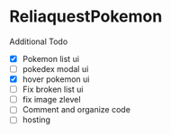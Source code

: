 # ReliaquestPokemon

Additional Todo
- [X] Pokemon list ui
- [ ] pokedex modal ui
- [X] hover pokemon ui
- [ ] Fix broken list ui
- [ ] fix image zlevel
- [ ] Comment and organize code
- [ ] hosting
